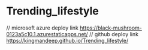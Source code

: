 # Trending_lifestyle

// microsoft azure deploy link
https://black-mushroom-0123a5c10.1.azurestaticapps.net/
// github deploy link
https://kingmandeep.github.io/Trending_lifestyle/
